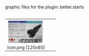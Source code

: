 graphic files for the plugin: better.starts<br>
<br>
<table>
	<tr valign="bottom">
		<td><a href="https://github.com/zuckungtest/endless-sky-plugins/blob/main/myplugins/better.starts/icon.png"><img src="https://raw.githubusercontent.com/zuckungtest/endless-sky-plugins/refs/heads/main/myplugins/better.starts/icon.png" width="120" height="80"></a><br>
		icon.png [120x80]</td>
		<td></td>
		<td></td>
	</tr>
</table>
